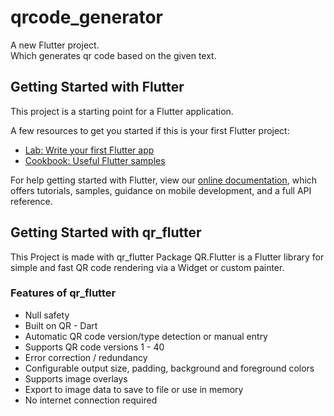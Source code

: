 # qrcode_generator

A new Flutter project.<br/>
Which generates qr code based on the given text.

## Getting Started with Flutter

This project is a starting point for a Flutter application.

A few resources to get you started if this is your first Flutter project:

- [Lab: Write your first Flutter app](https://flutter.dev/docs/get-started/codelab)
- [Cookbook: Useful Flutter samples](https://flutter.dev/docs/cookbook)

For help getting started with Flutter, view our
[online documentation](https://flutter.dev/docs), which offers tutorials,
samples, guidance on mobile development, and a full API reference.

## Getting Started with qr_flutter

This Project is made with qr_flutter Package
QR.Flutter is a Flutter library for simple and fast QR code rendering via a Widget or custom painter.

### Features of qr_flutter

* Null safety
* Built on QR - Dart
* Automatic QR code version/type detection or manual entry
* Supports QR code versions 1 - 40
* Error correction / redundancy
* Configurable output size, padding, background and foreground colors
* Supports image overlays
* Export to image data to save to file or use in memory
* No internet connection required
